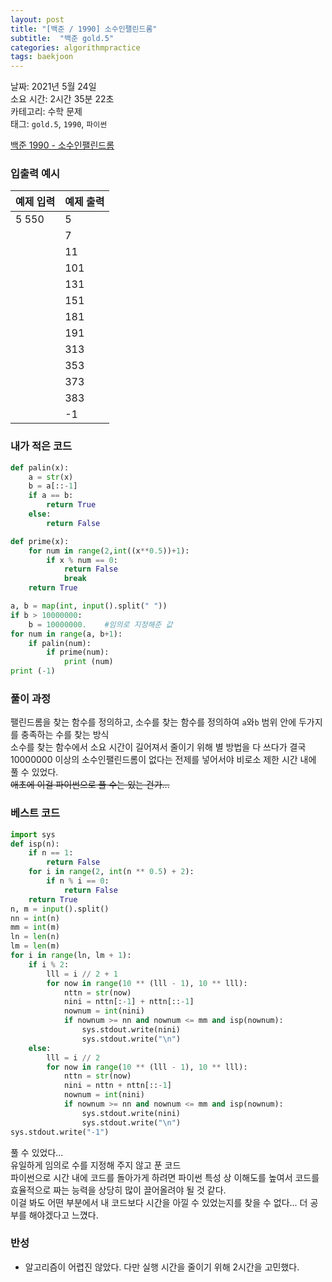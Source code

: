 ```yaml
---
layout: post
title: "[백준 / 1990] 소수인팰린드롬"
subtitle:  "백준 gold.5"
categories: algorithmpractice
tags: baekjoon
---
```


날짜: 2021년 5월 24일  
소요 시간: 2시간 35분 22초  
카테고리: 수학 문제  
태그: `gold.5`, `1990`, `파이썬`  


[백준 1990 - 소수인팰린드롬](https://www.acmicpc.net/problem/1990)

### 입출력 예시  

|예제 입력|예제 출력|
|---|---|
|5 550|5|
||7|
||11|  
||101|
||131|
||151|
||181|
||191|
||313|
||353|
||373|
||383|
||-1|  

  
### 내가 적은 코드

```python
def palin(x):
    a = str(x)
    b = a[::-1]
    if a == b:
        return True
    else:
        return False

def prime(x):
    for num in range(2,int((x**0.5))+1):
        if x % num == 0:
            return False
            break        
    return True

a, b = map(int, input().split(" "))
if b > 10000000:
    b = 10000000.    #임의로 지정해준 값
for num in range(a, b+1):
    if palin(num):
        if prime(num):
            print (num)
print (-1)
```

### 풀이 과정  

팰린드롬을 찾는 함수를 정의하고, 소수를 찾는 함수를 정의하여 `a`와`b` 범위 안에 두가지를 충족하는 수를 찾는 방식  
소수를 찾는 함수에서 소요 시간이 길어져서 줄이기 위해 별 방법을 다 쓰다가 결국 10000000 이상의 소수인팰린드롬이 없다는 전제를 넣어서야 비로소 제한 시간 내에 풀 수 있었다.  
~~애초에 이걸 파이썬으로 풀 수는 있는 건가...~~

  
### 베스트 코드

```python
import sys
def isp(n):
    if n == 1:
        return False
    for i in range(2, int(n ** 0.5) + 2):
        if n % i == 0:
            return False
    return True
n, m = input().split()
nn = int(n)
mm = int(m)
ln = len(n)
lm = len(m)
for i in range(ln, lm + 1):
    if i % 2:
        lll = i // 2 + 1
        for now in range(10 ** (lll - 1), 10 ** lll):
            nttn = str(now)
            nini = nttn[:-1] + nttn[::-1]
            nownum = int(nini)
            if nownum >= nn and nownum <= mm and isp(nownum):
                sys.stdout.write(nini)
                sys.stdout.write("\n")
    else:
        lll = i // 2
        for now in range(10 ** (lll - 1), 10 ** lll):
            nttn = str(now)
            nini = nttn + nttn[::-1]
            nownum = int(nini)
            if nownum >= nn and nownum <= mm and isp(nownum):
                sys.stdout.write(nini)
                sys.stdout.write("\n")
sys.stdout.write("-1")
```
풀 수 있었다...  
유일하게 임의로 수를 지정해 주지 않고 푼 코드  
파이썬으로 시간 내에 코드를 돌아가게 하려면 파이썬 특성 상 이해도를 높여서 코드를 효율적으로 짜는 능력을 상당히 많이 끌어올려야 될 것 같다.  
이걸 봐도 어떤 부분에서 내 코드보다 시간을 아낄 수 있었는지를 찾을 수 없다... 더 공부를 해야겠다고 느꼈다.

### 반성

- 알고리즘이 어렵진 않았다. 다만 실행 시간을 줄이기 위해 2시간을 고민했다.
  

